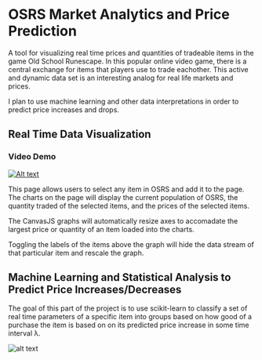 OSRS Market Analytics and Price Prediction
===================

A tool for visualizing real time prices and quantities of tradeable items in the game Old School Runescape. In this popular online video game, there is a central exchange for items that players use to trade eachother. This active and dynamic data set is an interesting analog for real life markets and prices. 


I plan to use machine learning and other data interpretations in order to predict price increases and drops.


Real Time Data Visualization
-------------

### Video Demo
[![Alt text](https://img.youtube.com/vi/z_3nSR7vbIo/0.jpg)](https://www.youtube.com/watch?v=z_3nSR7vbIo&feature=youtu.be)

This page allows users to select any item in OSRS and add it to the page. The charts on the page will display the current population of OSRS, the quantity traded of the selected items, and the prices of the selected items.

The CanvasJS graphs will automatically resize axes to accomadate the largest price or quantity of an item loaded into the charts.

Toggling the labels of the items above the graph will hide the data stream of that particular item and rescale the graph.


Machine Learning and Statistical Analysis to Predict Price Increases/Decreases
-------------
The goal of this part of the project is to use scikit-learn to classify a set of real time parameters of a specific item into groups based on how good of a purchase the item is based on on its predicted price increase in some time interval λ. 

![alt text](https://i.imgur.com/vMlB44K.png)


